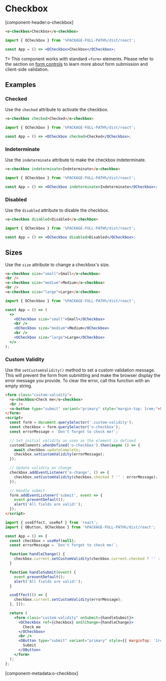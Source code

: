 # Checkbox

[component-header:o-checkbox]

```html preview
<o-checkbox>Checkbox</o-checkbox>
```

```jsx react
import { OCheckbox } from '%PACKAGE-FULL-PATH%/dist/react';

const App = () => <OCheckbox>Checkbox</OCheckbox>;
```

?> This component works with standard `<form>` elements. Please refer to the section on [form controls](/getting-started/form-controls) to learn more about form submission and client-side validation.

## Examples

### Checked

Use the `checked` attribute to activate the checkbox.

```html preview
<o-checkbox checked>Checked</o-checkbox>
```

```jsx react
import { OCheckbox } from '%PACKAGE-FULL-PATH%/dist/react';

const App = () => <OCheckbox checked>Checked</OCheckbox>;
```

### Indeterminate

Use the `indeterminate` attribute to make the checkbox indeterminate.

```html preview
<o-checkbox indeterminate>Indeterminate</o-checkbox>
```

```jsx react
import { OCheckbox } from '%PACKAGE-FULL-PATH%/dist/react';

const App = () => <OCheckbox indeterminate>Indeterminate</OCheckbox>;
```

### Disabled

Use the `disabled` attribute to disable the checkbox.

```html preview
<o-checkbox disabled>Disabled</o-checkbox>
```

```jsx react
import { OCheckbox } from '%PACKAGE-FULL-PATH%/dist/react';

const App = () => <OCheckbox disabled>Disabled</OCheckbox>;
```

## Sizes

Use the `size` attribute to change a checkbox's size.

```html preview
<o-checkbox size="small">Small</o-checkbox>
<br />
<o-checkbox size="medium">Medium</o-checkbox>
<br />
<o-checkbox size="large">Large</o-checkbox>
```

```jsx react
import { OCheckbox } from '%PACKAGE-FULL-PATH%/dist/react';

const App = () => (
  <>
    <OCheckbox size="small">Small</OCheckbox>
    <br />
    <OCheckbox size="medium">Medium</OCheckbox>
    <br />
    <OCheckbox size="large">Large</OCheckbox>
  </>
);
```

### Custom Validity

Use the `setCustomValidity()` method to set a custom validation message. This will prevent the form from submitting and make the browser display the error message you provide. To clear the error, call this function with an empty string.

```html preview
<form class="custom-validity">
  <o-checkbox>Check me</o-checkbox>
  <br />
  <o-button type="submit" variant="primary" style="margin-top: 1rem;">Submit</o-button>
</form>
<script>
  const form = document.querySelector('.custom-validity');
  const checkbox = form.querySelector('o-checkbox');
  const errorMessage = `Don't forget to check me!`;

  // Set initial validity as soon as the element is defined
  customElements.whenDefined('o-checkbox').then(async () => {
    await checkbox.updateComplete;
    checkbox.setCustomValidity(errorMessage);
  });

  // Update validity on change
  checkbox.addEventListener('o-change', () => {
    checkbox.setCustomValidity(checkbox.checked ? '' : errorMessage);
  });

  // Handle submit
  form.addEventListener('submit', event => {
    event.preventDefault();
    alert('All fields are valid!');
  });
</script>
```

```jsx react
import { useEffect, useRef } from 'react';
import { OButton, OCheckbox } from '%PACKAGE-FULL-PATH%/dist/react';

const App = () => {
  const checkbox = useRef(null);
  const errorMessage = `Don't forget to check me!`;

  function handleChange() {
    checkbox.current.setCustomValidity(checkbox.current.checked ? '' : errorMessage);
  }

  function handleSubmit(event) {
    event.preventDefault();
    alert('All fields are valid!');
  }

  useEffect(() => {
    checkbox.current.setCustomValidity(errorMessage);
  }, []);

  return (
    <form class="custom-validity" onSubmit={handleSubmit}>
      <OCheckbox ref={checkbox} onSlChange={handleChange}>
        Check me
      </OCheckbox>
      <br />
      <OButton type="submit" variant="primary" style={{ marginTop: '1rem' }}>
        Submit
      </OButton>
    </form>
  );
};
```

[component-metadata:o-checkbox]
